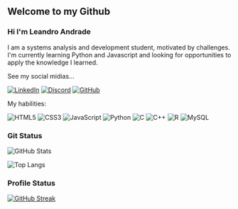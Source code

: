 ## Welcome to my Github

### Hi I'm Leandro Andrade

I am a systems analysis and development student, motivated by challenges. I'm currently learning Python and Javascript and looking for opportunities to apply the knowledge I learned.

See my social midias...

[![LinkedIn](https://img.shields.io/badge/LinkedIn-0077B5?style=for-the-badge&logo=linkedin&logoColor=white)](https://www.linkedin.com/in/leandrodsandrade/)
[![Discord](https://img.shields.io/badge/Discord-7289DA?style=for-the-badge&logo=discord&logoColor=white)](https://discord.com/channels/@_leandroandrade_)
[![GitHub](https://img.shields.io/badge/GitHub-100000?style=for-the-badge&logo=github&logoColor=white)](https://github.com/LeandroDSAndrade)



My habilities:

![HTML5](https://img.shields.io/badge/HTML5-E34F26?style=for-the-badge&logo=html5&logoColor=white)
![CSS3](https://img.shields.io/badge/CSS3-1572B6?style=for-the-badge&logo=css3&logoColor=white)
![JavaScript](https://img.shields.io/badge/JavaScript-F7DF1E?style=for-the-badge&logo=javascript&logoColor=black)
![Python](https://img.shields.io/badge/python-3670A0?style=for-the-badge&logo=python&logoColor=ffdd54)
![C](https://img.shields.io/badge/C-00599C?style=for-the-badge&logo=c&logoColor=white)
![C++](https://img.shields.io/badge/C%2B%2B-00599C?style=for-the-badge&logo=c%2B%2B&logoColor=white)
![R](https://img.shields.io/badge/R-276DC3?style=for-the-badge&logo=r&logoColor=white)
![MySQL](https://img.shields.io/badge/MySQL-00000F?style=for-the-badge&logo=mysql&logoColor=white)

### Git Status

![GitHub Stats](https://github-readme-stats.vercel.app/api?username=LeandroDSAndrade&theme=transparent&bg_color=000&border_color=30A3DC&show_icons=true&icon_color=30A3DC&title_color=E94D5F&text_color=FFF)

![Top Langs](https://github-readme-stats-git-masterrstaa-rickstaa.vercel.app/api/top-langs/?username=LeandroDSAndrade&bg_color=000&border_color=30A3DC&title_color=E94D5F&text_color=FFF)

### Profile Status
[![GitHub Streak](https://streak-stats.demolab.com/?user=LeandroDSAndrade&theme=bear&background=000&border=30A3DC&dates=FFF)](https://git.io/streak-stats)
